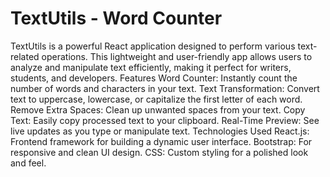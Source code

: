 # TextUtils - Word Counter
 TextUtils is a powerful React application designed to perform various text-related operations. This lightweight and user-friendly app allows users to analyze and manipulate text efficiently, making it perfect for writers, students, and developers.
Features
Word Counter: Instantly count the number of words and characters in your text.
Text Transformation: Convert text to uppercase, lowercase, or capitalize the first letter of each word.
Remove Extra Spaces: Clean up unwanted spaces from your text.
Copy Text: Easily copy processed text to your clipboard.
Real-Time Preview: See live updates as you type or manipulate text.
Technologies Used
React.js: Frontend framework for building a dynamic user interface.
Bootstrap: For responsive and clean UI design.
CSS: Custom styling for a polished look and feel.
